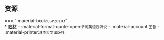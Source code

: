 ## 资源  
=== ":material-book:`EGP20103`"  
    * [教材](http://api.cqu-openlib.cn/file?key=iSvBu29j329a) - :material-format-quote-open:`新闻英语视听说` - :material-account:`王哲` - :material-printer:`清华大学出版社`  